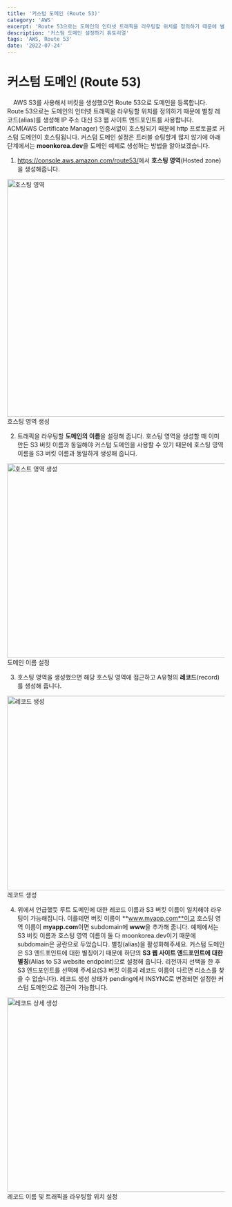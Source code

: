 ```yaml
---
title: '커스텀 도메인 (Route 53)'
category: 'AWS'
excerpt: 'Route 53으로는 도메인의 인터넷 트래픽을 라우팅할 위치를 정의하기 때문에 별칭 레코드(alias)를 생성해 IP 주소 대신 S3 웹 사이트 엔드포인트를 사용합니다. AWS S3를 사용해서 버킷을 생성했으면 Route 53으로 도메인을 등록합니다.'
description: '커스텀 도메인 설정하기 튜토리얼'
tags: 'AWS, Route 53'
date: '2022-07-24'
---
```


# 커스텀 도메인 (Route 53)

&emsp;AWS S3를 사용해서 버킷을 생성했으면 Route 53으로 도메인을 등록합니다. Route 53으로는 도메인의 인터넷 트래픽을 라우팅할 위치를 정의하기 때문에 별칭 레코드(alias)를 생성해 IP 주소 대신 S3 웹 사이트 엔드포인트를 사용합니다. ACM(AWS Certificate Manager) 인증서없이 호스팅되기 때문에 http 프로토콜로 커스텀 도메인이 호스팅됩니다. 커스텀 도메인 설정은 트러블 슈팅할게 많지 않기에 아래 단계에서는 **moonkorea.dev**을 도메인 예제로 생성하는 방법을 알아보겠습니다.

1. <a href="https://console.aws.amazon.com/route53/" target=”_blank” rel="noreferrer">https://console.aws.amazon.com/route53/</a>에서 **호스팅 영역**(Hosted zone)을 생성해줍니다.

<img src="/assets/markdown-image/AWS-커스텀-도메인/create_hostzone.png" alt="호스팅 영역" width="650" height="550">
<span>호스팅 영역 생성</span>

2. 트래픽을 라우팅할 **도메인의 이름**을 설정해 줍니다. 호스팅 영역을 생성할 때 이미 만든 S3 버킷 이름과 동일해야 커스텀 도메인을 사용할 수 있기 때문에 호스팅 영역 이름을 S3 버킷 이름과 동일하게 생성해 줍니다.

<img src="/assets/markdown-image/AWS-커스텀-도메인/create_host_zone_detail.png" alt="호스트 영역 생성" width="650" height="450">
<span>도메인 이름 설정</span>

3. 호스팅 영역을 생성했으면 해당 호스팅 영역에 접근하고 A유형의 **레코드**(record)를 생성해 줍니다.

<img src="/assets/markdown-image/AWS-커스텀-도메인/create_record.png" alt="레코드 생성" width="650" height="450">
<span>레코드 생성</span>

4. 위에서 언급했듯 루트 도메인에 대한 레코드 이름과 S3 버킷 이름이 일치해야 라우팅이 가능해집니다. 이를테면 버킷 이름이 **www.myapp.com**이고 호스팅 영역 이름이 **myapp.com**이면 subdomain에 **www**을 추가해 줍니다. 예제에서는 S3 버킷 이름과 호스팅 영역 이름이 둘 다 moonkorea.dev이기 때문에 subdomain은 공란으로 두었습니다. 별칭(alias)을 활성화해주세요. 커스텀 도메인은 S3 엔드포인트에 대한 별칭이기 때문에 하단의 **S3 웹 사이트 엔드포인트에 대한 별칭**(Alias to S3 website endpoint)으로 설정해 줍니다. 리전까지 선택을 한 후 S3 엔드포인트를 선택해 주세요(S3 버킷 이름과 레코드 이름이 다르면 리소스를 찾을 수 없습니다). 레코드 생성 상태가 pending에서 INSYNC로 변경되면 설정한 커스텀 도메인으로 접근이 가능합니다.

<img src="/assets/markdown-image/AWS-커스텀-도메인/create_record_detail.png" alt="레코드 상세 생성" width="650" height="450">
<span>레코드 이름 및 트래픽을 라우팅할 위치 설정</span>
